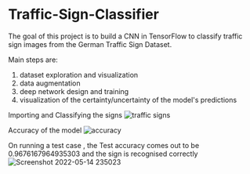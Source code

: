 # Traffic-Sign-Classifier

The goal of this project is to build a CNN in TensorFlow to classify traffic sign images from the German Traffic Sign Dataset.

Main steps are:
1. dataset exploration and visualization
2. data augmentation
3. deep network design and training
4. visualization of the certainty/uncertainty of the model's predictions

Importing and Classifying the signs
![traffic signs](https://user-images.githubusercontent.com/105145597/168443930-0605aafc-c200-49c6-88a3-8f02a89a8006.png)


Accuracy of the model
![accuracy](https://user-images.githubusercontent.com/105145597/168443966-9eb93932-8808-4107-acfd-8a3d106ec9e9.jpg)

On running a test case , the  Test accuracy comes out to be  0.9676167964935303 and the sign is recognised correctly
![Screenshot 2022-05-14 235023](https://user-images.githubusercontent.com/105145597/168443989-10b26d9d-4e70-458b-adad-95a90adcd726.jpg)
